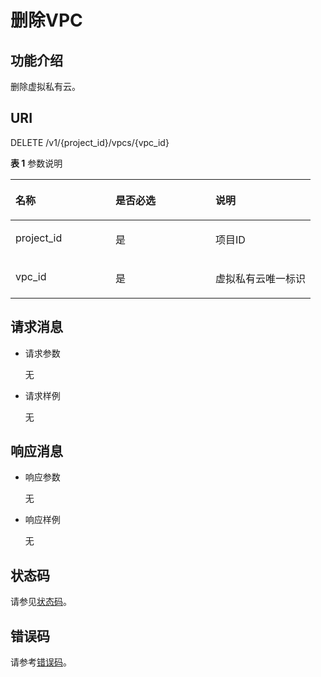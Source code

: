 # 删除VPC<a name="ZH-CN_TOPIC_0020090627"></a>

## 功能介绍<a name="section15422169"></a>

删除虚拟私有云。

## URI<a name="section4581796"></a>

DELETE /v1/\{project\_id\}/vpcs/\{vpc\_id\}

**表 1**  参数说明

<a name="table47834478"></a>
<table><thead align="left"><tr id="row29612923"><th class="cellrowborder" valign="top" width="33.33333333333333%" id="mcps1.2.4.1.1"><p id="p49836563"><a name="p49836563"></a><a name="p49836563"></a>名称</p>
</th>
<th class="cellrowborder" valign="top" width="33.33333333333333%" id="mcps1.2.4.1.2"><p id="p10229816"><a name="p10229816"></a><a name="p10229816"></a>是否必选</p>
</th>
<th class="cellrowborder" valign="top" width="33.33333333333333%" id="mcps1.2.4.1.3"><p id="p23308753"><a name="p23308753"></a><a name="p23308753"></a>说明</p>
</th>
</tr>
</thead>
<tbody><tr id="row8960839"><td class="cellrowborder" valign="top" width="33.33333333333333%" headers="mcps1.2.4.1.1 "><p id="p54739329"><a name="p54739329"></a><a name="p54739329"></a>project_id</p>
</td>
<td class="cellrowborder" valign="top" width="33.33333333333333%" headers="mcps1.2.4.1.2 "><p id="p4700647"><a name="p4700647"></a><a name="p4700647"></a>是</p>
</td>
<td class="cellrowborder" valign="top" width="33.33333333333333%" headers="mcps1.2.4.1.3 "><p id="p45208163"><a name="p45208163"></a><a name="p45208163"></a>项目ID</p>
</td>
</tr>
<tr id="row4220283"><td class="cellrowborder" valign="top" width="33.33333333333333%" headers="mcps1.2.4.1.1 "><p id="p6298672"><a name="p6298672"></a><a name="p6298672"></a>vpc_id</p>
</td>
<td class="cellrowborder" valign="top" width="33.33333333333333%" headers="mcps1.2.4.1.2 "><p id="p40430446"><a name="p40430446"></a><a name="p40430446"></a>是</p>
</td>
<td class="cellrowborder" valign="top" width="33.33333333333333%" headers="mcps1.2.4.1.3 "><p id="p53640668"><a name="p53640668"></a><a name="p53640668"></a>虚拟私有云唯一标识</p>
</td>
</tr>
</tbody>
</table>

## 请求消息<a name="section41236172"></a>

-   请求参数

    无

-   请求样例

    无


## 响应消息<a name="section35581233"></a>

-   响应参数

    无


-   响应样例

    无


## 状态码<a name="section31981619"></a>

请参见[状态码](状态码.md)。

## 错误码<a name="section85821649202813"></a>

请参考[错误码](错误码.md)。

